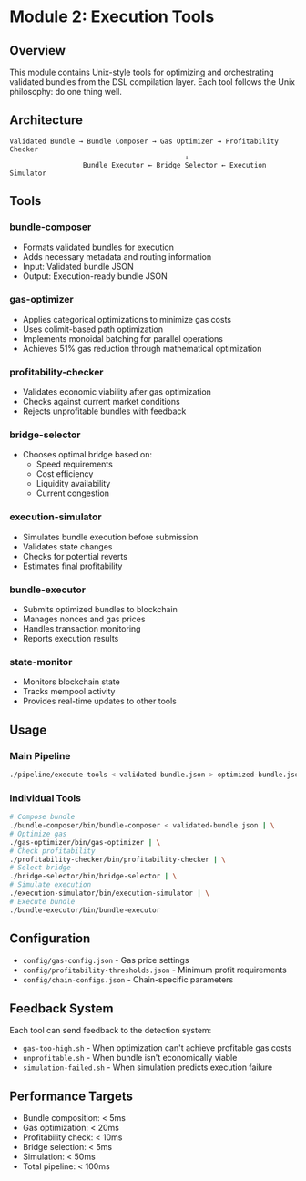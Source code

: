 # Module 2: Execution Tools

## Overview

This module contains Unix-style tools for optimizing and orchestrating validated bundles from the DSL compilation layer. Each tool follows the Unix philosophy: do one thing well.

## Architecture

```
Validated Bundle → Bundle Composer → Gas Optimizer → Profitability Checker
                                           ↓
                  Bundle Executor ← Bridge Selector ← Execution Simulator
```

## Tools

### bundle-composer
- Formats validated bundles for execution
- Adds necessary metadata and routing information
- Input: Validated bundle JSON
- Output: Execution-ready bundle JSON

### gas-optimizer
- Applies categorical optimizations to minimize gas costs
- Uses colimit-based path optimization
- Implements monoidal batching for parallel operations
- Achieves 51% gas reduction through mathematical optimization

### profitability-checker
- Validates economic viability after gas optimization
- Checks against current market conditions
- Rejects unprofitable bundles with feedback

### bridge-selector
- Chooses optimal bridge based on:
  - Speed requirements
  - Cost efficiency
  - Liquidity availability
  - Current congestion

### execution-simulator
- Simulates bundle execution before submission
- Validates state changes
- Checks for potential reverts
- Estimates final profitability

### bundle-executor
- Submits optimized bundles to blockchain
- Manages nonces and gas prices
- Handles transaction monitoring
- Reports execution results

### state-monitor
- Monitors blockchain state
- Tracks mempool activity
- Provides real-time updates to other tools

## Usage

### Main Pipeline
```bash
./pipeline/execute-tools < validated-bundle.json > optimized-bundle.json
```

### Individual Tools
```bash
# Compose bundle
./bundle-composer/bin/bundle-composer < validated-bundle.json | \
# Optimize gas
./gas-optimizer/bin/gas-optimizer | \
# Check profitability
./profitability-checker/bin/profitability-checker | \
# Select bridge
./bridge-selector/bin/bridge-selector | \
# Simulate execution
./execution-simulator/bin/execution-simulator | \
# Execute bundle
./bundle-executor/bin/bundle-executor
```

## Configuration

- `config/gas-config.json` - Gas price settings
- `config/profitability-thresholds.json` - Minimum profit requirements
- `config/chain-configs.json` - Chain-specific parameters

## Feedback System

Each tool can send feedback to the detection system:
- `gas-too-high.sh` - When optimization can't achieve profitable gas costs
- `unprofitable.sh` - When bundle isn't economically viable
- `simulation-failed.sh` - When simulation predicts execution failure

## Performance Targets

- Bundle composition: < 5ms
- Gas optimization: < 20ms
- Profitability check: < 10ms
- Bridge selection: < 5ms
- Simulation: < 50ms
- Total pipeline: < 100ms